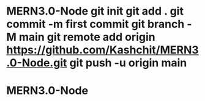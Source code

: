 # MERN3.0-Node git init git add . git commit -m first commit git branch -M main git remote add origin https://github.com/Kashchit/MERN3.0-Node.git git push -u origin main
# MERN3.0-Node
